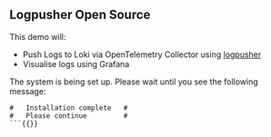 ## Logpusher Open Source

This demo will:
- Push Logs to Loki via OpenTelemetry Collector using [logpusher](https://agardnerit.github.io/logpusher)
- Visualise logs using Grafana

The system is being set up. Please wait until you see the following message:

```
#   Installation complete   #
#   Please continue         #
```{{}}